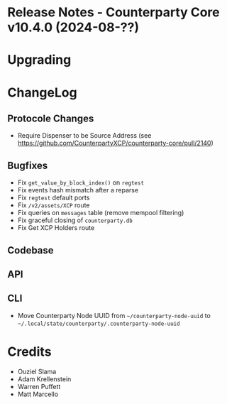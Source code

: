 # Release Notes - Counterparty Core v10.4.0 (2024-08-??)

# Upgrading

# ChangeLog

## Protocole Changes

* Require Dispenser to be Source Address (see https://github.com/CounterpartyXCP/counterparty-core/pull/2140)

## Bugfixes

* Fix `get_value_by_block_index()` on `regtest`
* Fix events hash mismatch after a reparse
* Fix `regtest` default ports
* Fix `/v2/assets/XCP` route
* Fix queries on `messages` table (remove mempool filtering)
* Fix graceful closing of `counterparty.db`
* Fix Get XCP Holders route

## Codebase

## API

## CLI

* Move Counterparty Node UUID from `~/counterparty-node-uuid` to `~/.local/state/counterparty/.counterparty-node-uuid`

# Credits

* Ouziel Slama
* Adam Krellenstein
* Warren Puffett
* Matt Marcello